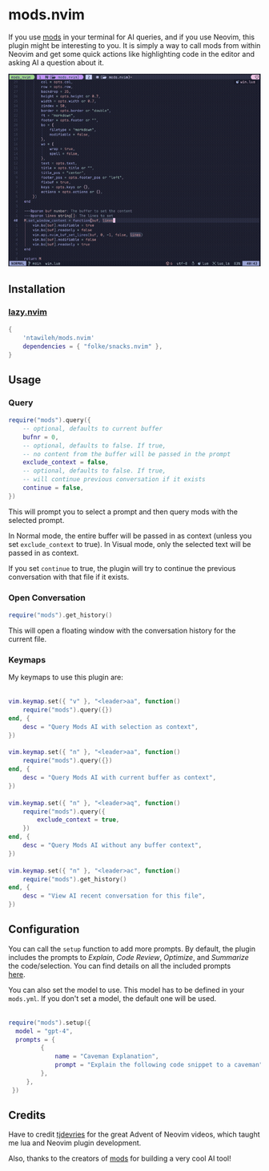 # mods.nvim

If you use [mods](https://github.com/charmbracelet/mods) in your terminal for
AI queries, and if you use Neovim,
this plugin might be interesting to you. It is simply a way to call mods
from within Neovim and get some quick actions like highlighting code in
the editor and asking AI a question about it.

![mods demo](images/demo1.gif)

## Installation

### [lazy.nvim](https://github.com/folke/lazy.nvim)

```lua
{
    'ntawileh/mods.nvim'
    dependencies = { "folke/snacks.nvim" },
}
```

## Usage

### Query
```lua
require("mods").query({
    -- optional, defaults to current buffer
    bufnr = 0,
    -- optional, defaults to false. If true,
    -- no content from the buffer will be passed in the prompt
    exclude_context = false,
    -- optional, defaults to false. If true,
    -- will continue previous conversation if it exists
    continue = false,
})
```

This will prompt you to select a prompt and then query mods with the selected prompt.

In Normal mode, the entire buffer will be passed in as context
(unless you set `exclude_context` to true).
In Visual mode, only the selected text will be passed in as context.

If you set `continue` to true, the plugin will try to continue the previous
conversation with that file if it exists.


### Open Conversation
```lua
require("mods").get_history()
```

This will open a floating window with the conversation history for the current file.


### Keymaps

My keymaps to use this plugin are:

```lua

vim.keymap.set({ "v" }, "<leader>aa", function()
    require("mods").query({})
end, {
    desc = "Query Mods AI with selection as context",
})

vim.keymap.set({ "n" }, "<leader>aa", function()
    require("mods").query({})
end, {
    desc = "Query Mods AI with current buffer as context",
})

vim.keymap.set({ "n" }, "<leader>aq", function()
    require("mods").query({
        exclude_context = true,
    })
end, {
    desc = "Query Mods AI without any buffer context",
})

vim.keymap.set({ "n" }, "<leader>ac", function()
    require("mods").get_history()
end, {
    desc = "View AI recent conversation for this file",
})

```

## Configuration

You can call the `setup` function to add more prompts. By default, the plugin
includes the prompts to _Explain_, _Code Review_, _Optimize_, and _Summarize_
the code/selection. You can find details on all the included prompts  
[here](lua/mods/prompts.lua).

You can also set the model to use.  This model has to be defined in your
`mods.yml`.  If you don't set a model, the default one will be used.

```lua

require("mods").setup({
  model = "gpt-4",
  prompts = {
         {
             name = "Caveman Explanation",
             prompt = "Explain the following code snippet to a caveman",
         },
     },
 })
```

## Credits

Have to credit [tjdevries](https://github.com/tjdevries) for the great Advent of
Neovim videos, which taught me lua and Neovim plugin development.

Also, thanks to the creators of [mods](https://github.com/charmbracelet/mods)
for building a very cool AI tool!
